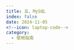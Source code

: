 ```yaml
---
title: 五、MySQL
index: false
date: 2024-11-05
<!--icon: laptop-code-->
category:
  - 使用指南
---
```


<Catalog />
